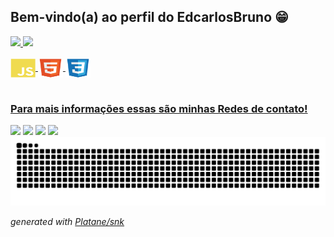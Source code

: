 ## Bem-vindo(a) ao perfil do EdcarlosBruno 😁

 <div>
  <a href="https://github.com/BrunoAraujo0708">
  <img height="180em" src="https://github-readme-stats.vercel.app/api?username=BrunoAraujo0708&show_icons=true&theme=tokyonight&include_all_commits=true&count_private=true"/>
  <img height="180em" src="https://github-readme-stats.vercel.app/api/top-langs/?username=BrunoAraujo0708&layout=compact&langs_count=6&theme=tokyonight"/>
</div>
<div style="display: inline_block"><br>
  <img align="center" alt="Js" height="30" width="40" src="https://raw.githubusercontent.com/devicons/devicon/master/icons/javascript/javascript-plain.svg">
  <img align="center" alt="HTML" height="30" width="40" src="https://raw.githubusercontent.com/devicons/devicon/master/icons/html5/html5-original.svg">
  <img align="center" alt="CSS" height="30" width="40" src="https://raw.githubusercontent.com/devicons/devicon/master/icons/css3/css3-original.svg">
</div>
 
 <br>
 
  ### Para mais informações essas são minhas Redes de contato!
 
<div> 
 <a href="https://wa.me/+5585987778468" target="_blank"><img src="https://img.shields.io/badge/WhatsApp-25D366?style=for-the-badge&logo=whatsapp&logoColor=white" target="_blank"></a>
    <a href="mailto:edcarlosbruno19@gmail.com" target="_blank"><img src="https://img.shields.io/badge/Gmail-D14836?style=for-the-badge&logo=gmail&logoColor=white" target="_blank"></a>
  <a href="https://www.instagram.com/4brun9/" target="_blank"><img src="https://img.shields.io/badge/-Instagram-%23E4405F?style=for-the-badge&logo=instagram&logoColor=white" target="_blank"></a>
   <a href="https://www.linkedin.com/in/edcarlos-bruno-4brun9/" target="_blank"><img src="https://img.shields.io/badge/LinkedIn-0077B5?style=for-the-badge&logo=linkedin&logoColor=white" target="_blank"></a>
 
<picture>
  <source media="(prefers-color-scheme: dark)" srcset="https://raw.githubusercontent.com/BrunoAraujo0708/BrunoAraujo0708/output/github-contribution-grid-snake-dark.svg">
  <source media="(prefers-color-scheme: light)" srcset="https://raw.githubusercontent.com/BrunoAraujo0708/BrunoAraujo0708/output/github-contribution-grid-snake.svg">
  <img alt="github contribution grid snake animation" src="https://raw.githubusercontent.com/BrunoAraujo0708/BrunoAraujo0708/output/github-contribution-grid-snake.svg">
</picture>

_generated with [Platane/snk](https://github.com/Platane/snk)_
</div>
